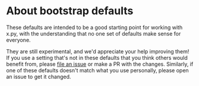 # About bootstrap defaults

These defaults are intended to be a good starting point for working with x.py,
with the understanding that no one set of defaults make sense for everyone.

They are still experimental, and we'd appreciate your help improving them!
If you use a setting that's not in these defaults that you think others would benefit from, please [file an issue] or make a PR with the changes.
Similarly, if one of these defaults doesn't match what you use personally,
please open an issue to get it changed.

[file an issue]: https://github.com/rust-lang/rust/issues/new/choose
